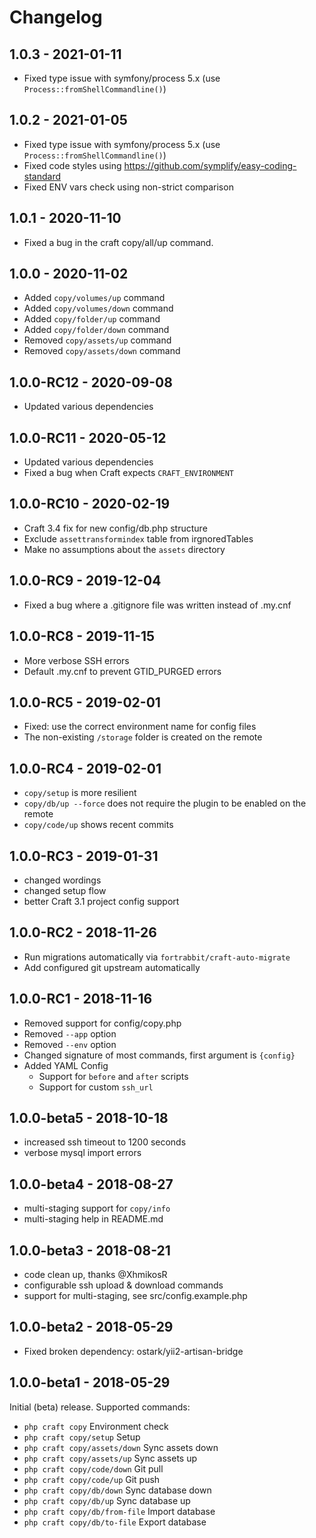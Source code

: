 #  Changelog

## 1.0.3 - 2021-01-11
- Fixed type issue with symfony/process 5.x (use `Process::fromShellCommandline()`)

## 1.0.2 - 2021-01-05
- Fixed type issue with symfony/process 5.x (use `Process::fromShellCommandline()`)
- Fixed code styles using https://github.com/symplify/easy-coding-standard
- Fixed ENV vars check using non-strict comparison

## 1.0.1 - 2020-11-10
- Fixed a bug in the craft copy/all/up command.

## 1.0.0 - 2020-11-02
- Added `copy/volumes/up` command
- Added `copy/volumes/down` command
- Added `copy/folder/up` command
- Added `copy/folder/down` command
- Removed `copy/assets/up` command
- Removed `copy/assets/down` command

## 1.0.0-RC12 - 2020-09-08
- Updated various dependencies


## 1.0.0-RC11 - 2020-05-12
- Updated various dependencies
- Fixed a bug when Craft expects `CRAFT_ENVIRONMENT` 

## 1.0.0-RC10 - 2020-02-19
- Craft 3.4 fix for new config/db.php structure
- Exclude `assettransformindex` table from irgnoredTables
- Make no assumptions about the `assets` directory

## 1.0.0-RC9 - 2019-12-04
- Fixed a bug where a .gitignore file was written instead of .my.cnf

## 1.0.0-RC8 - 2019-11-15
- More verbose SSH errors
- Default .my.cnf to prevent GTID_PURGED errors

## 1.0.0-RC5 - 2019-02-01
- Fixed: use the correct environment name for config files
- The non-existing `/storage` folder is created on the remote

## 1.0.0-RC4 - 2019-02-01
- `copy/setup` is more resilient 
- `copy/db/up --force` does not require the plugin to be enabled on the remote 
- `copy/code/up` shows recent commits 

## 1.0.0-RC3 - 2019-01-31
- changed wordings
- changed setup flow
- better Craft 3.1 project config support

## 1.0.0-RC2 - 2018-11-26

- Run migrations automatically via `fortrabbit/craft-auto-migrate`
- Add configured git upstream automatically

## 1.0.0-RC1 - 2018-11-16

- Removed support for config/copy.php
- Removed `--app` option
- Removed `--env` option
- Changed signature of most commands, first argument is `{config}`
- Added YAML Config
  - Support for `before` and `after` scripts
  - Support for custom `ssh_url`


## 1.0.0-beta5 - 2018-10-18

- increased ssh timeout to 1200 seconds
- verbose mysql import errors

## 1.0.0-beta4 - 2018-08-27

- multi-staging support for `copy/info`
- multi-staging help in README.md

## 1.0.0-beta3 - 2018-08-21

- code clean up, thanks @XhmikosR
- configurable ssh upload & download commands
- support for multi-staging, see src/config.example.php

## 1.0.0-beta2 - 2018-05-29

- Fixed broken dependency: ostark/yii2-artisan-bridge


## 1.0.0-beta1 - 2018-05-29

Initial (beta) release. Supported commands:

- `php craft copy`                 Environment check
- `php craft copy/setup`           Setup
- `php craft copy/assets/down`     Sync assets down
- `php craft copy/assets/up`       Sync assets up
- `php craft copy/code/down`       Git pull
- `php craft copy/code/up`         Git push
- `php craft copy/db/down`         Sync database down
- `php craft copy/db/up`           Sync database up
- `php craft copy/db/from-file`    Import database
- `php craft copy/db/to-file`      Export database
